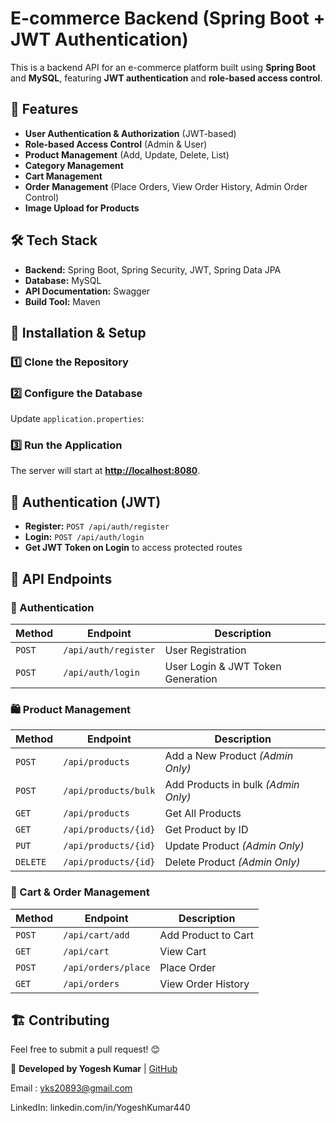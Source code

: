 # E-commerce Backend (Spring Boot + JWT Authentication)

This is a backend API for an e-commerce platform built using **Spring Boot** and **MySQL**, featuring **JWT authentication** and **role-based access control**.

## 🚀 Features

- **User Authentication & Authorization** (JWT-based)
- **Role-based Access Control** (Admin & User)
- **Product Management** (Add, Update, Delete, List)
- **Category Management**
- **Cart Management**
- **Order Management** (Place Orders, View Order History, Admin Order Control)
- **Image Upload for Products**

## 🛠️ Tech Stack

- **Backend:** Spring Boot, Spring Security, JWT, Spring Data JPA
- **Database:** MySQL
- **API Documentation:** Swagger
- **Build Tool:** Maven

## 📌 Installation & Setup

### 1️⃣ Clone the Repository

### 2️⃣ Configure the Database

Update `application.properties`:

### 3️⃣ Run the Application

The server will start at **[http://localhost:8080](http://localhost:8080)**.

## 🔐 Authentication (JWT)

- **Register:** `POST /api/auth/register`
- **Login:** `POST /api/auth/login`
- **Get JWT Token on Login** to access protected routes

## 📌 API Endpoints

### **🔑 Authentication**

| Method | Endpoint             | Description                       |
| ------ | -------------------- | --------------------------------- |
| `POST` | `/api/auth/register` | User Registration                 |
| `POST` | `/api/auth/login`    | User Login & JWT Token Generation |

### **🛍️ Product Management**

| Method   | Endpoint             | Description                      |
| -------- | -------------------- | -------------------------------- |
| `POST`   | `/api/products`      | Add a New Product *(Admin Only)* |
| `POST`   | `/api/products/bulk` | Add Products in bulk *(Admin Only)* |
| `GET`    | `/api/products`      | Get All Products                 |
| `GET`    | `/api/products/{id}` | Get Product by ID                |
| `PUT`    | `/api/products/{id}` | Update Product *(Admin Only)*    |
| `DELETE` | `/api/products/{id}` | Delete Product *(Admin Only)*    |

### **🛒 Cart & Order Management**

| Method | Endpoint            | Description         |
| ------ | ------------------- | ------------------- |
| `POST` | `/api/cart/add`     | Add Product to Cart |
| `GET`  | `/api/cart`         | View Cart           |
| `POST` | `/api/orders/place` | Place Order         |
| `GET`  | `/api/orders`       | View Order History  |


## 🏗️ Contributing

Feel free to submit a pull request! 😊


🚀 **Developed by Yogesh Kumar** | [GitHub](https://github.com/Yogeshkumar440)

Email : [yks20893@gmail.com](mailto\:yks20893@gmail.com)

LinkedIn: linkedin.com/in/YogeshKumar440

